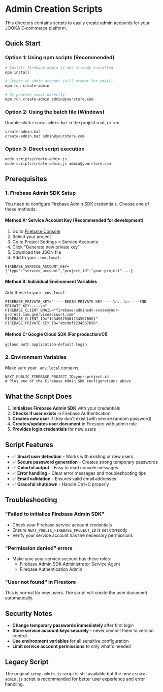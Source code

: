 # Admin Creation Scripts

This directory contains scripts to easily create admin accounts for your JOOKA E-commerce platform.

## Quick Start

### Option 1: Using npm scripts (Recommended)

```bash
# Install firebase-admin if not already installed
npm install

# Create an admin account (will prompt for email)
npm run create-admin

# Or provide email directly
npm run create-admin admin@yourstore.com
```

### Option 2: Using the batch file (Windows)

Double-click `create-admin.bat` in the project root, or run:

```cmd
create-admin.bat
create-admin.bat admin@yourstore.com
```

### Option 3: Direct script execution

```bash
node scripts/create-admin.js
node scripts/create-admin.js admin@yourstore.com
```

## Prerequisites

### 1. Firebase Admin SDK Setup

You need to configure Firebase Admin SDK credentials. Choose one of these methods:

#### Method A: Service Account Key (Recommended for development)

1. Go to [Firebase Console](https://console.firebase.google.com/)
2. Select your project
3. Go to Project Settings > Service Accounts
4. Click "Generate new private key"
5. Download the JSON file
6. Add to your `.env.local`:

```env
FIREBASE_SERVICE_ACCOUNT_KEY={"type":"service_account","project_id":"your-project",...}
```

#### Method B: Individual Environment Variables

Add these to your `.env.local`:

```env
FIREBASE_PRIVATE_KEY="-----BEGIN PRIVATE KEY-----\n...\n-----END PRIVATE KEY-----\n"
FIREBASE_CLIENT_EMAIL="firebase-adminsdk-xxxxx@your-project.iam.gserviceaccount.com"
FIREBASE_CLIENT_ID="123456789012345678901"
FIREBASE_PRIVATE_KEY_ID="abcdef1234567890"
```

#### Method C: Google Cloud SDK (For production/CI)

```bash
gcloud auth application-default login
```

### 2. Environment Variables

Make sure your `.env.local` contains:

```env
NEXT_PUBLIC_FIREBASE_PROJECT_ID=your-project-id
# Plus one of the Firebase Admin SDK configurations above
```

## What the Script Does

1. **Initializes Firebase Admin SDK** with your credentials
2. **Checks if user exists** in Firebase Authentication
3. **Creates new user** if they don't exist (with secure random password)
4. **Creates/updates user document** in Firestore with admin role
5. **Provides login credentials** for new users

## Script Features

- ✅ **Smart user detection** - Works with existing or new users
- ✅ **Secure password generation** - Creates strong temporary passwords
- ✅ **Colorful output** - Easy to read console messages
- ✅ **Error handling** - Clear error messages and troubleshooting tips
- ✅ **Email validation** - Ensures valid email addresses
- ✅ **Graceful shutdown** - Handle Ctrl+C properly

## Troubleshooting

### "Failed to initialize Firebase Admin SDK"

- Check your Firebase service account credentials
- Ensure `NEXT_PUBLIC_FIREBASE_PROJECT_ID` is set correctly
- Verify your service account has the necessary permissions

### "Permission denied" errors

- Make sure your service account has these roles:
  - Firebase Admin SDK Administrator Service Agent
  - Firebase Authentication Admin

### "User not found" in Firestore

This is normal for new users. The script will create the user document automatically.

## Security Notes

- **Change temporary passwords immediately** after first login
- **Store service account keys securely** - never commit them to version control
- **Use environment variables** for all sensitive configuration
- **Limit service account permissions** to only what's needed

## Legacy Script

The original `setup-admin.js` script is still available but the new `create-admin.js` script is recommended for better user experience and error handling.
